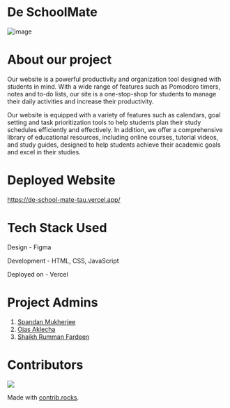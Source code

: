 # De SchoolMate
![image](https://user-images.githubusercontent.com/95229740/220142233-f9d98419-d3a0-446f-9ab0-b75ab6c48711.png)

# About our project
Our website is a powerful productivity and organization tool designed with students in mind. With a wide range of features such as Pomodoro timers, notes and to-do lists, our site is a one-stop-shop for students to manage their daily activities and increase their productivity.

Our website is equipped with a variety of features such as calendars, goal setting and task prioritization tools to help students plan their study schedules efficiently and effectively. In addition, we offer a comprehensive library of educational resources, including online courses, tutorial videos, and study guides, designed to help students achieve their academic goals and excel in their studies. 

# Deployed Website
https://de-school-mate-tau.vercel.app/

# Tech Stack Used
Design - Figma

Development - HTML, CSS, JavaScript

Deployed on - Vercel

# Project Admins
1. <a href="https://github.com/SpandanM110/">Spandan Mukherjee</a>
2. <a href="https://github.com/ojasaklechayt">Ojas Aklecha</a>
3. <a href="https://github.com/srummanf">Shaikh Rumman Fardeen</a>

# Contributors
<a href="https://github.com/SpandanM110/De-SchoolMate/graphs/contributors">
  <img src="https://contrib.rocks/image?repo=SpandanM110/De-SchoolMate" />
</a>

Made with [contrib.rocks](https://contrib.rocks).
